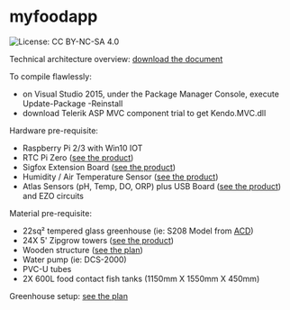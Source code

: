 # myfoodapp
![License: CC BY-NC-SA 4.0](https://img.shields.io/badge/License-CC%20BY--NC--SA%204.0-lightgrey.svg)

Technical architecture overview:
<a href="https://myfood.eu/wp-content/uploads/2017/03/myfood-solution-architecture.pdf">download the document</a>

To compile flawlessly: 
- on Visual Studio 2015, under the Package Manager Console, execute Update-Package -Reinstall
- download Telerik ASP MVC component trial to get Kendo.MVC.dll

Hardware pre-requisite:
- Raspberry Pi 2/3 with Win10 IOT
- RTC Pi Zero (<a href="https://www.abelectronics.co.uk/p/70/RTC-Pi-Zero">see the product</a>)
- Sigfox Extension Board (<a href="https://yadom.fr/carte-rpisigfox.html">see the product</a>)
- Humidity / Air Temperature Sensor (<a href="https://www.adafruit.com/product/1899">see the product</a>)
- Atlas Sensors (pH, Temp, DO, ORP) plus USB Board (<a href="https://www.atlas-scientific.com/product_pages/components/usb-iso.html">see the product</a>) and EZO circuits

Material pre-requisite:
- 22sq² tempered glass greenhouse (ie: S208 Model from <a href="http://www.acd.eu/en">ACD</a>) 
- 24X 5' Zipgrow towers (<a href="https://brightagrotech.com">see the product</a>) 
- Wooden structure (<a href="https://myfood.eu/wp-content/uploads/2017/03/myfood-family-plan.pdf">see the plan</a>)
- Water pump (ie: DCS-2000)
- PVC-U tubes
- 2X 600L food contact fish tanks (1150mm X 1550mm X 450mm)

Greenhouse setup:
<a href="https://myfood.eu/wp-content/uploads/2017/03/myfood-greenhouse-setup.pdf">see the plan</a>









